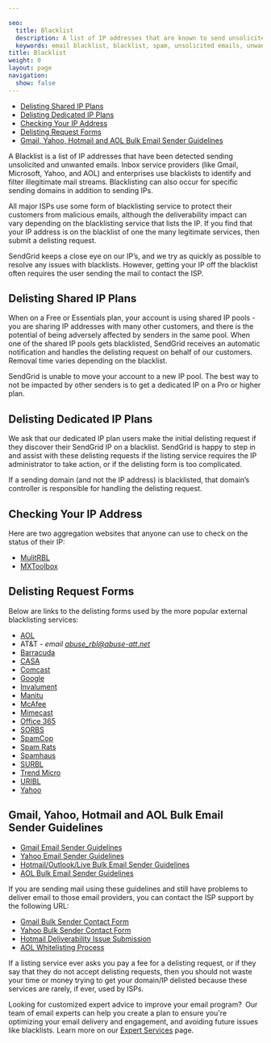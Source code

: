 ```yaml
---

seo:
  title: Blacklist
  description: A list of IP addresses that are known to send unsolicited or unwanted emails
  keywords: email blacklist, blacklist, spam, unsolicited emails, unwanted emails
title: Blacklist
weight: 0
layout: page
navigation:
  show: false
---
```

- [Delisting Shared IP Plans](#delisting-shared-ip-plans)
- [Delisting Dedicated IP Plans](#delisting-dedicated-ip-plans)
- [Checking Your IP Address](#checking-your-ip-address)
- [Delisting Request Forms](#delisting-request-forms)
- [Gmail, Yahoo, Hotmail and AOL Bulk Email Sender Guidelines](#gmail-yahoo-hotmail-and-aol-bulk-email-sender-guidelines)

A Blacklist is a list of IP addresses that have been detected sending unsolicited and unwanted emails. Inbox service providers (like Gmail, Microsoft, Yahoo, and AOL) and enterprises use blacklists to identify and filter illegitimate mail streams. Blacklisting can also occur for specific sending domains in addition to sending IPs.

All major ISPs use some form of blacklisting service to protect their customers from malicious emails, although the deliverability impact can vary depending on the blacklisting service that lists the IP. If you find that your IP address is on the blacklist of one the many legitimate services, then submit a delisting request.

SendGrid keeps a close eye on our IP’s, and we try as quickly as possible to resolve any issues with blacklists. However, getting your IP off the blacklist often requires the user sending the mail to contact the ISP.

## 	Delisting Shared IP Plans
 	
When on a Free or Essentials plan, your account is using shared IP pools - you are sharing IP addresses with many other customers, and there is the potential of being adversely affected by senders in the same pool.
When one of the shared IP pools gets blacklisted, SendGrid receives an automatic notification and handles the delisting request on behalf of our customers. Removal time varies depending on the blacklist.

<call-out>

SendGrid is unable to move your account to a new IP pool. The best way to not be impacted by other senders is to get a dedicated IP on a Pro or higher plan.

</call-out>

## 	Delisting Dedicated IP Plans
 	
We ask that our dedicated IP plan users make the initial delisting request if they discover their
SendGrid IP on a blacklist. SendGrid is happy to step in and assist with these delisting requests if the listing service requires the IP administrator to take action, or if the delisting form is too complicated.

<call-out>

If a sending domain (and not the IP address) is blacklisted, that domain’s controller is responsible for handling the delisting request.

</call-out>

## 	Checking Your IP Address
 	
Here are two aggregation websites that anyone can use to check on the status of their IP:
- [MulitRBL](http://multirbl.valli.org/)
- [MXToolbox](http://www.mxtoolbox.com/blacklists.aspx)

## 	Delisting Request Forms
 	
Below are links to the delisting forms used by the more popular external blacklisting services:
- [AOL](https://postmaster.aol.com/sa-ticket)
- AT&T - *email abuse_rbl@abuse-att.net*
- [Barracuda](http://www.barracudacentral.org/rbl/removal-request)
- [CASA](http://www.anti-spam.org.cn/?Locale=en_US)
- [Comcast](http://postmaster.comcast.net/block-removal-request.html)
- [Google](https://support.google.com/mail/contact/msgdelivery)
- [Invalument](http://www.invaluement.com/removal/)
- [Manitu](http://www.dnsbl.manitu.net/index.php?language=en)
- [McAfee](https://secure.mcafee.com/apps/mcafee-labs/threat-feedback.aspx)
- [Mimecast](http://www.mimecast.com/senderfeedback)
- [Office 365](https://sender.office.com/)
- [SORBS](http://www.sorbs.net/)
- [SpamCop](https://www.spamcop.net/bl.shtml)
- [Spam Rats](http://www.spamrats.com/removal.php)
- [Spamhaus](https://www.spamhaus.org/lookup/)
- [SURBL](http://www.surbl.org/surbl-analysis)
- [Trend Micro](https://www.ers.trendmicro.com/)
- [URIBL](https://admin.uribl.com/)
- [Yahoo](http://help.yahoo.com/l/us/yahoo/mail/postmaster/bulkv2.html)

## 	Gmail, Yahoo, Hotmail and AOL Bulk Email Sender Guidelines
 	
- [Gmail Email Sender Guidelines](https://support.google.com/mail/answer/81126)
- [Yahoo Email Sender Guidelines](https://help.yahoo.com/kb/mail-for-desktop/SLN3435.html?impressions=true)
- [Hotmail/Outlook/Live Bulk Email Sender Guidelines](https://mail.live.com/mail/policies.aspx)
- [AOL Bulk Email Sender Guidelines](https://postmaster.aol.com/best-practices)

If you are sending mail using these guidelines and still have problems to deliver email to those email providers, you can contact the ISP support by the following URL:

- [Gmail Bulk Sender Contact Form](https://support.google.com/mail/contact/bulk_send_new?visit_id=1-636427436775630765-3555263264&rd=1)
- [Yahoo Bulk Sender Contact Form](http://help.yahoo.com/l/us/yahoo/mail/postmaster/bulkv2.html)
- [Hotmail Deliverability Issue Submission](https://mail.live.com/mail/services.aspx)
- [AOL Whitelisting Process](https://postmaster.aol.com/whitelist-request)

<call-out type="warning">

If a listing service ever asks you pay a fee for a delisting request, or if they say that they do not accept delisting requests, then you should not waste your time or money trying to get your domain/IP delisted because these services are rarely, if ever, used by ISPs.

</call-out>

<call-out>

Looking for customized expert advice to improve your email program? Our team of email experts can help you create a plan to ensure you're optimizing your email delivery and engagement, and avoiding future issues like blacklists. Learn more on our [Expert Services](https://sendgrid.com/solutions/expert-services/) page.

</call-out>
